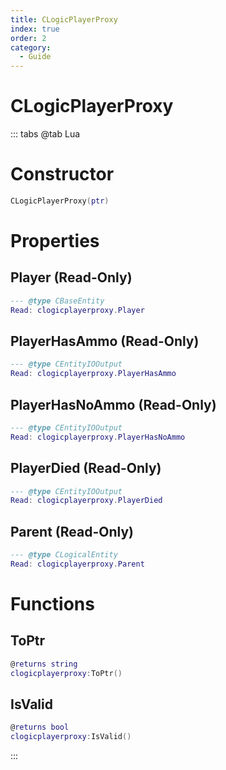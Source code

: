 ```yaml
---
title: CLogicPlayerProxy
index: true
order: 2
category:
  - Guide
---
```


# CLogicPlayerProxy

::: tabs
@tab Lua
# Constructor
```lua
CLogicPlayerProxy(ptr)
```
# Properties
## Player (Read-Only)
```lua
--- @type CBaseEntity
Read: clogicplayerproxy.Player
```
## PlayerHasAmmo (Read-Only)
```lua
--- @type CEntityIOOutput
Read: clogicplayerproxy.PlayerHasAmmo
```
## PlayerHasNoAmmo (Read-Only)
```lua
--- @type CEntityIOOutput
Read: clogicplayerproxy.PlayerHasNoAmmo
```
## PlayerDied (Read-Only)
```lua
--- @type CEntityIOOutput
Read: clogicplayerproxy.PlayerDied
```
## Parent (Read-Only)
```lua
--- @type CLogicalEntity
Read: clogicplayerproxy.Parent
```
# Functions
## ToPtr
```lua
@returns string
clogicplayerproxy:ToPtr()
```
## IsValid
```lua
@returns bool
clogicplayerproxy:IsValid()
```

:::